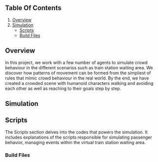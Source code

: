 ## Table Of Contents 
1. [Overview](#overview)
2. [Simulation](#simulation)
   - [Scripts](#scripts)
   - [Build Files](#build-files)

## Overview
In this project, we work with a few number of agents to simulate crowd behaviour in the different scenarios such as train station waiting area. We discover how patterns of movement can be formed from the simpliest of rules that mimic crowd behaviour in the real world. By the end, we have created a crowded scene with humanoid characters walking and avoiding each other as well as reaching to their goals step by step.

## Simulation


## Scripts
The Scripts section delves into the codes that powers the simulation. It includes explanations of the scripts responsible for simulating passenger behavior, managing events within the virtual train station waiting area. 

### Build Files
